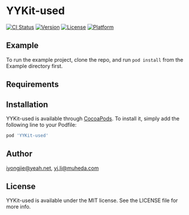# YYKit-used

[![CI Status](https://img.shields.io/travis/iyongjie@yeah.net/YYKit-used.svg?style=flat)](https://travis-ci.org/iyongjie@yeah.net/YYKit-used)
[![Version](https://img.shields.io/cocoapods/v/YYKit-used.svg?style=flat)](https://cocoapods.org/pods/YYKit-used)
[![License](https://img.shields.io/cocoapods/l/YYKit-used.svg?style=flat)](https://cocoapods.org/pods/YYKit-used)
[![Platform](https://img.shields.io/cocoapods/p/YYKit-used.svg?style=flat)](https://cocoapods.org/pods/YYKit-used)

## Example

To run the example project, clone the repo, and run `pod install` from the Example directory first.

## Requirements

## Installation

YYKit-used is available through [CocoaPods](https://cocoapods.org). To install
it, simply add the following line to your Podfile:

```ruby
pod 'YYKit-used'
```

## Author

iyongjie@yeah.net, yj.li@muheda.com

## License

YYKit-used is available under the MIT license. See the LICENSE file for more info.
